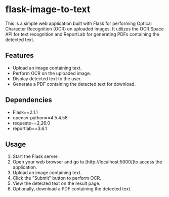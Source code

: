 # flask-image-to-text

This is a simple web application built with Flask for performing Optical Character Recognition (OCR) on uploaded images. It utilizes the OCR.Space API for text recognition and ReportLab for generating PDFs containing the detected text.

## Features

- Upload an image containing text.
- Perform OCR on the uploaded image.
- Display detected text to the user.
- Generate a PDF containing the detected text for download.

## Dependencies

- Flask==2.1.1
- opencv-python==4.5.4.58
- requests==2.26.0
- reportlab==3.6.1


## Usage

1. Start the Flask server:
2. Open your web browser and go to [http://localhost:5000/]to access the application.
3. Upload an image containing text.
4. Click the "Submit" button to perform OCR.
5. View the detected text on the result page.
6. Optionally, download a PDF containing the detected text.
